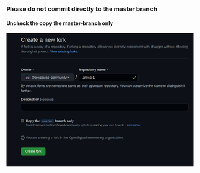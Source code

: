 ### Please do not commit directly to the master branch

#### Uncheck the copy the master-branch only 

![g](https://github.com/OpenSquad-community/.github/blob/master/demo.png?raw=true)
